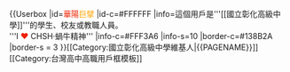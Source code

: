{{Userbox
  |id=<span style="color: #EE2100">華陽</span><span style="color: #FFA500">巨擘</span> 
  |id-c=#FFFFFF
  |info=這個用戶是'''[[國立彰化高級中學]]'''的學生、校友或教職人員。<br>'''I<span style="color: #EE2100"> ♥</span> CHSH‧蝸牛精神'''
  |info-c=#FFF3A6
  |info-s=10
  |border-c=#138B2A
  |border-s = 3
}}<includeonly>[[Category:國立彰化高級中學維基人|{{PAGENAME}}]]</includeonly>
<noinclude>
[[Category:台灣高中高職用戶框模板]]
</noinclude>